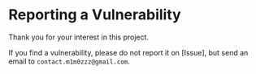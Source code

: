 # Reporting a Vulnerability

Thank you for your interest in this project.

If you find a vulnerability, please do not report it on [Issue], but send an email to `contact.m1m0zzz@gmail.com`.
